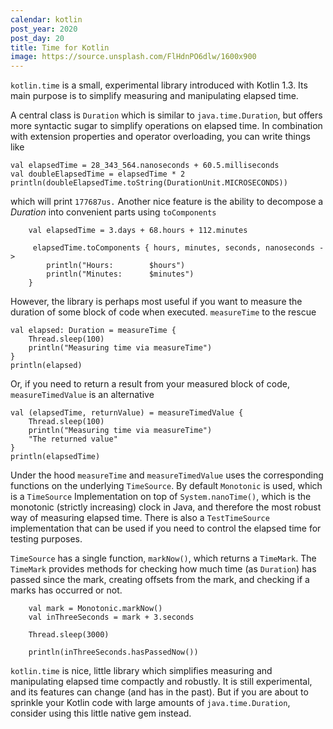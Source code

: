 ```yaml
---
calendar: kotlin
post_year: 2020
post_day: 20
title: Time for Kotlin
image: https://source.unsplash.com/FlHdnPO6dlw/1600x900
---
```

`kotlin.time` is a small, experimental library introduced with Kotlin 1.3. Its main purpose is to simplify measuring and manipulating elapsed time. 

A central class is `Duration` which is similar to `java.time.Duration`, but offers more syntactic sugar to simplify operations on elapsed time. In combination with extension properties and operator overloading, you can write things like

```
val elapsedTime = 28_343_564.nanoseconds + 60.5.milliseconds
val doubleElapsedTime = elapsedTime * 2
println(doubleElapsedTime.toString(DurationUnit.MICROSECONDS))
```

which will print `177687us.`  Another nice feature is the ability to decompose a *Duration* into convenient parts using `toComponents`

```
    val elapsedTime = 3.days + 68.hours + 112.minutes

     elapsedTime.toComponents { hours, minutes, seconds, nanoseconds ->
        println("Hours:        $hours")
        println("Minutes:      $minutes")
    }

```

However, the library is perhaps most useful if you want to measure the duration of some block of code when executed. `measureTime` to the rescue

```
val elapsed: Duration = measureTime {
    Thread.sleep(100)
    println("Measuring time via measureTime")
}
println(elapsed)

```

Or, if you need to return a result from your measured block of code, `measureTimedValue` is an alternative

```
val (elapsedTime, returnValue) = measureTimedValue {
    Thread.sleep(100)
    println("Measuring time via measureTime")
    "The returned value"
}
println(elapsedTime)
```

Under the hood `measureTime` and `measureTimedValue` uses the corresponding functions on the underlying `TimeSource`. By default `Monotonic` is used, which is a `TimeSource` Implementation on top of `System.nanoTime()`, which is the monotonic (strictly increasing) clock in Java, and therefore the most robust way of measuring elapsed time. There is also a `TestTimeSource` implementation that can be used if you need to control the elapsed time for testing purposes. 

`TimeSource` has a single function, `markNow()`, which returns a `TimeMark`. The `TimeMark` provides methods for checking how much time (as `Duration`) has passed since the mark, creating offsets from the mark, and checking if a marks has occurred or not.

```
    val mark = Monotonic.markNow()
    val inThreeSeconds = mark + 3.seconds

    Thread.sleep(3000)

    println(inThreeSeconds.hasPassedNow())
```

`kotlin.time` is nice, little library which simplifies measuring and manipulating elapsed time compactly and robustly. It is still experimental, and its features can change (and has in the past). But if you are about to sprinkle your Kotlin code with large amounts of `java.time.Duration`, consider using this little native gem instead.